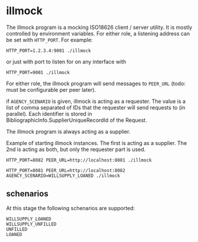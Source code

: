 # illmock

The illmock program is a mocking ISO18626 client / server utility. It is mostly
controlled by environment variables. For either role, a listening address
can be set with `HTTP_PORT`. For example:
 
    HTTP_PORT=1.2.3.4:9001 ./illmock

or just with port to listen for on any interface with

    HTTP_PORT=9001 ./illmock

For either role, the illmock program will send messages to `PEER_URL` (todo: must be
configurable per peer later).

if `AGENCY_SCENARIO` is given, illmock is acting as a requester. The
value is a list of comma separated of IDs that the requester will send
requests to (in parallel). Each identifier is stored in
BibliographicInfo.SupplierUniqueRecordId of the Request.

The illmock program is always acting as a supplier.

Example of starting illmock instances. The first is acting as a supplier. The 2nd
is acting as both, but only the requester part is used.

    HTTP_PORT=8082 PEER_URL=http://localhost:8081 ./illmock

    HTTP_PORT=8081 PEER_URL=http://localhost:8082 AGENCY_SCENARIO=WILLSUPPLY_LOANED ./illmock

## schenarios

At this stage the following schenarios are supported:

    WILLSUPPLY_LOANED
    WILLSUPPLY_UNFILLED
    UNFILLED
    LOANED